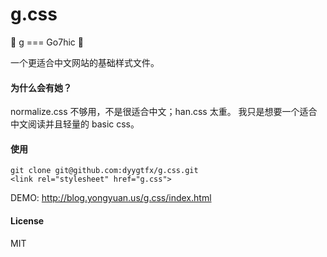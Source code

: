 g.css
==========
🐶 g === Go7hic 🐶

一个更适合中文网站的基础样式文件。

#### 为什么会有她？
normalize.css 不够用，不是很适合中文；han.css 太重。
我只是想要一个适合中文阅读并且轻量的 basic css。

#### 使用

```
git clone git@github.com:dyygtfx/g.css.git
<link rel="stylesheet" href="g.css">
```
DEMO: http://blog.yongyuan.us/g.css/index.html

#### License
MIT



